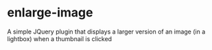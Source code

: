 enlarge-image
=============

A simple JQuery plugin that displays a larger version of an image (in a lightbox) when a thumbnail is clicked
